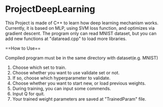# ProjectDeepLearning
This Project is made of C++
to learn how deep learning mechanism works.
Currently, it is based on MLP, using SVM loss function,
and optimizes via gradient descent.
The program only can read MNIST dataset,
but you can add new functions at "dataread.cpp"
to load more libraries.

==How to Use==

Compiled program must be in the same directory with dataset(e.g. MNIST)
1. Choose which set to train.
2. Choose whether you want to use validate set or not.
3. If so, choose which hyperparameter to validate.
4. Choose whether you want to start new, or load previous weights.
5. During training, you can input some commends.
6. Input Q for quit.
7. Your trained weight parameters are saved at "TrainedParam" file.
